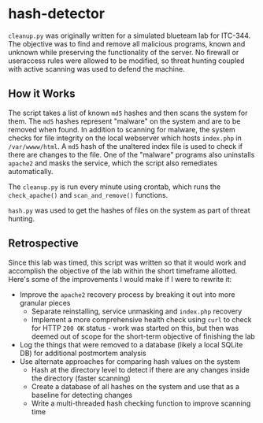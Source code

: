 # hash-detector

`cleanup.py` was originally written for a simulated blueteam lab for ITC-344. The objective was to find and remove all malicious programs, known and unknown while preserving the functionality of the server. No firewall or useraccess rules were allowed to be modified, so threat hunting coupled with active scanning was used to defend the machine. 

## How it Works

The script takes a list of known `md5` hashes and then scans the system for them. The `md5` hashes represent "malware" on the system and are to be removed when found. In addition to scanning for malware, the system checks for file integrity on the local webserver which hosts `index.php` in `/var/wwww/html`. A `md5` hash of the unaltered index file is used to check if there are changes to the file. One of the "malware" programs also uninstalls `apache2` and masks the service, which the script also remediates automatically. 

The `cleanup.py` is run every minute using crontab, which runs the `check_apache()` and `scan_and_remove()` functions. 

`hash.py` was used to get the hashes of files on the system as part of threat hunting. 

## Retrospective

Since this lab was timed, this script was written so that it would work and accomplish the objective of the lab within the short timeframe allotted. Here's some of the improvements I would make if I were to rewrite it: 
- Improve the `apache2` recovery process by breaking it out into more granular pieces
  - Separate reinstalling, service unmasking and `index.php` recovery
  - Implement a more comprehensive health check using `curl` to check for HTTP `200 OK` status - work was started on this, but then was deemed out of scope for the short-term objective of finishing the lab
- Log the things that were removed to a database (likely a local SQLite DB) for additional postmortem analysis
- Use alternate approaches for comparing hash values on the system
  - Hash at the directory level to detect if there are any changes inside the directory (faster scanning)
  - Create a database of all hashes on the system and use that as a baseline for detecting changes 
  - Write a multi-threaded hash checking function to improve scanning time

